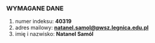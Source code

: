 ### WYMAGANE DANE

1) numer indeksu: **40319**
2) adres mailowy: **natanel.samol@pwsz.legnica.edu.pl**
3) imię i nazwisko: **Natanel Samól**

